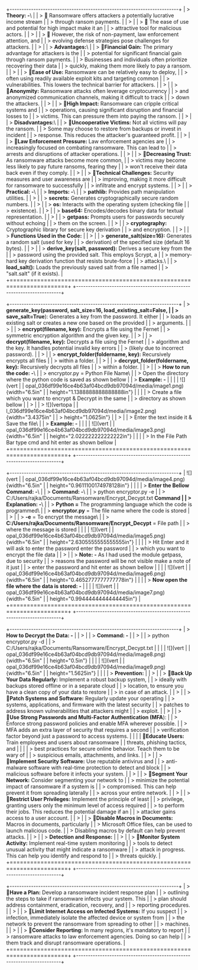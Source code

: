 +-----------------------------------------------------------------------+
| > **Theory: -**\                                                      |
| >  Ransomware offers attackers a potentially lucrative income stream |
| > through ransom payments.                                            |
| >                                                                     |
| >  The ease of use and potential for high impact make it an          |
| > attractive tool for malicious actors.                               |
| >                                                                     |
| >  However, the risk of non-payment, law enforcement attention, and  |
| > evolving defense strategies pose challenges for attackers.          |
| >                                                                     |
| > **Advantages:**\                                                    |
| > **Financial Gain:** The primary advantage for attackers is the     |
| > potential for significant financial gain through ransom payments.   |
| > Businesses and individuals often prioritize recovering their data   |
| > quickly, making them more likely to pay a ransom.                   |
| >                                                                     |
| > **Ease of Use:** Ransomware can be relatively easy to deploy,      |
| > often using readily available exploit kits and targeting common     |
| > vulnerabilities. This lowers the technical barrier for attackers.   |
| >                                                                     |
| > **Anonymity:** Ransomware attacks often leverage cryptocurrency    |
| > and anonymized communication channels, making it difficult to track |
| > down the attackers.                                                 |
| >                                                                     |
| > **High Impact:** Ransomware can cripple critical systems and       |
| > operations, causing significant disruption and financial losses to  |
| > victims. This can pressure them into paying the ransom.             |
| >                                                                     |
| > **Disadvantages:**\                                                 |
| > **Uncooperative Victims:** Not all victims will pay the ransom.    |
| > Some may choose to restore from backups or invest in incident       |
| > response. This reduces the attacker\'s guaranteed profit.           |
| >                                                                     |
| > **Law Enforcement Pressure:** Law enforcement agencies are         |
| > increasingly focused on combating ransomware. This can lead to      |
| > arrests and disruptions of attacker operations.                     |
| >                                                                     |
| > **Decreasing Trust:** As ransomware attacks become more common,    |
| > victims may become less likely to pay future ransoms, fearing they  |
| > won\'t receive their data back even if they comply.                 |
| >                                                                     |
| > **Technical Challenges:** Security measures and user awareness are |
| > improving, making it more difficult for ransomware to successfully  |
| > infiltrate and encrypt systems.                                     |
| >                                                                     |
| > **Practical: -**\                                                   |
| > **Imports: -**\                                                     |
| > **pathlib:** Provides path manipulation utilities.                  |
| >                                                                     |
| > **secrets:** Generates cryptographically secure random numbers.     |
| >                                                                     |
| > **os:** Interacts with the operating system (checking file          |
| > existence).                                                         |
| >                                                                     |
| > **base64:** Encodes/decodes binary data for textual representation. |
| >                                                                     |
| > **getpass:** Prompts users for passwords securely without echoing   |
| > them on the screen.                                                 |
| >                                                                     |
| > **cryptography:** Cryptographic library for secure key derivation   |
| > and encryption.                                                     |
| >                                                                     |
| > **Functions Used in the Code:**                                     |
| >                                                                     |
| > **generate_salt(size=16):** Generates a random salt (used for key   |
| > derivation) of the specified size (default 16 bytes).               |
| >                                                                     |
| > **derive_key(salt, password):** Derives a secure key from the       |
| > password using the provided salt. This employs Scrypt, a            |
| > memory-hard key derivation function that resists brute-force        |
| > attacks.\                                                           |
| > **load_salt():** Loads the previously saved salt from a file named  |
| > \"salt.salt\" (if it exists).                                       |
+=======================================================================+
+-----------------------------------------------------------------------+

+-----------------------------------------------------------------------+
| > **generate_key(password, salt_size=16, load_existing_salt=False,    |
| > save_salt=True**): Generates a key from the password. It either     |
| > loads an existing salt or creates a new one based on the provided   |
| > arguments.                                                          |
| >                                                                     |
| > **encrypt(filename, key):** Encrypts a file using the Fernet        |
| > symmetric encryption algorithm and the given key.                   |
| >                                                                     |
| > **decrypt(filename, key):** Decrypts a file using the Fernet        |
| > algorithm and the key. It handles potential invalid key errors      |
| > (likely due to incorrect password).                                 |
| >                                                                     |
| > **encrypt_folder(foldername, key):** Recursively encrypts all files |
| > within a folder.                                                    |
| >                                                                     |
| > **decrypt_folder(foldername, key):** Recursively decrypts all files |
| > within a folder.                                                    |
| >                                                                     |
| > **How to run the code: -**\                                         |
| > encryptor.py = Python File Name\                                    |
| > Open the directory where the python code is saved as shown bellow   |
| > **Example: -**                                                      |
|                                                                       |
| ![](vert                                                              |
| opal_036df99e16ce4b63af04bcd9db97094d/media/image1.png){width="6.5in" |
| height="1.1388888888888888in"}                                        |
|                                                                       |
| > Create a file which you want to encrypt & Decrypt in the same       |
| > directory as shown bellow                                           |
| >                                                                     |
| > ![](vertopa                                                         |
| l_036df99e16ce4b63af04bcd9db97094d/media/image2.png){width="3.4375in" |
| > height="1.0625in"}                                                  |
| >                                                                     |
| > Enter the text inside it & Save the file\                           |
| > **Example: -**                                                      |
|                                                                       |
| ![](vert                                                              |
| opal_036df99e16ce4b63af04bcd9db97094d/media/image3.png){width="6.5in" |
| height="2.022222222222222in"}                                         |
|                                                                       |
| > In the File Path Bar type cmd and hit enter as shown bellow         |
+=======================================================================+
+-----------------------------------------------------------------------+

+-----------------------------------------------------------------------+
| ![](vert                                                              |
| opal_036df99e16ce4b63af04bcd9db97094d/media/image4.png){width="6.5in" |
| height="0.9611100174978128in"}                                        |
|                                                                       |
| > **Enter the Bellow Command: -**\                                    |
| > **Command: -**\                                                     |
| > python encryptor.py -e                                              |
| > C:/Users/rajka/Documents/Ransomware/Encrypt_Decypt.txt **Command    |
| > Explanation: -**\                                                   |
| > **Python =** The programming language which the code is programmed\ |
| > **encryptor.py** = The file name where the code is stored           |
| >                                                                     |
| > **-e** = To encrypt the message\                                    |
| > **C:/Users/rajka/Documents/Ransomware/Encrypt_Decypt** = File path  |
| > where the message is stored                                         |
|                                                                       |
| ![](vert                                                              |
| opal_036df99e16ce4b63af04bcd9db97094d/media/image5.png){width="6.5in" |
| height="2.6305555555555555in"}                                        |
|                                                                       |
| > Hit Enter and it will ask to enter the password enter the password  |
| > which you want to encrypt the file data                             |
| >                                                                     |
| > **Note: -** As I had used the module getpass, due to security       |
| > reasons the password will be not visible make a note of it just     |
| > enter the password and hit enter as shown bellow                    |
|                                                                       |
| ![](vert                                                              |
| opal_036df99e16ce4b63af04bcd9db97094d/media/image6.png){width="6.5in" |
| height="0.4652777777777778in"}                                        |
|                                                                       |
| > **Now open the file where the data is stored: -**                   |
|                                                                       |
| ![](vert                                                              |
| opal_036df99e16ce4b63af04bcd9db97094d/media/image7.png){width="6.5in" |
| height="0.9944444444444445in"}                                        |
+=======================================================================+
+-----------------------------------------------------------------------+

+-----------------------------------------------------------------------+
| > **How to Decrypt the Data: -**                                      |
| >                                                                     |
| > **Command: -**                                                      |
| >                                                                     |
| > python encryptor.py -d                                              |
| > C:/Users/rajka/Documents/Ransomware/Encrypt_Decypt.txt              |
|                                                                       |
| ![](vert                                                              |
| opal_036df99e16ce4b63af04bcd9db97094d/media/image8.png){width="6.5in" |
| height="0.5in"}                                                       |
|                                                                       |
| ![](vert                                                              |
| opal_036df99e16ce4b63af04bcd9db97094d/media/image9.png){width="6.5in" |
| height="1.5625in"}                                                    |
|                                                                       |
| > **Prevention:**                                                     |
| >                                                                     |
| > **Back Up Your Data Regularly:** Implement a robust backup system, |
| > ideally with backups stored offline or in a separate cloud          |
| > location, to ensure you have a clean copy of your data to restore   |
| > in case of an attack.                                               |
| >                                                                     |
| > **Patch Systems and Software:** Regularly update your operating    |
| > systems, applications, and firmware with the latest security        |
| > patches to address known vulnerabilities that attackers might       |
| > exploit.                                                            |
| >                                                                     |
| > **Use Strong Passwords and Multi-Factor Authentication (MFA**):    |
| > Enforce strong password policies and enable MFA wherever possible.  |
| > MFA adds an extra layer of security that requires a second          |
| > verification factor beyond just a password to access systems.       |
|                                                                       |
| **Educate Users:** Train employees and users about ransomware        |
| threats, phishing tactics, and                                        |
|                                                                       |
| > best practices for secure online behavior. Teach them to be wary of |
| > suspicious emails, attachments, and links.                          |
| >                                                                     |
| > **Implement Security Software:** Use reputable antivirus and       |
| > anti-malware software with real-time protection to detect and block |
| > malicious software before it infects your system.                   |
| >                                                                     |
| > **Segment Your Network:** Consider segmenting your network to      |
| > minimize the potential impact of ransomware if a system is          |
| > compromised. This can help prevent it from spreading laterally      |
| > across your entire network.                                         |
| >                                                                     |
| > **Restrict User Privileges:** Implement the principle of least     |
| > privilege, granting users only the minimum level of access required |
| > to perform their jobs. This reduces the potential damage if an      |
| > attacker gains access to a user account.                            |
| >                                                                     |
| > **Disable Macros in Documents:** Macros in documents, particularly |
| > Microsoft Office files, can be used to launch malicious code.       |
| > Disabling macros by default can help prevent attacks.               |
| >                                                                     |
| > **Detection and Response:**                                         |
| >                                                                     |
| > **Monitor System Activity:** Implement real-time system monitoring |
| > tools to detect unusual activity that might indicate a ransomware   |
| > attack in progress. This can help you identify and respond to       |
| > threats quickly.                                                    |
+=======================================================================+
+-----------------------------------------------------------------------+

+-----------------------------------------------------------------------+
| > **Have a Plan:** Develop a ransomware incident response plan       |
| > outlining the steps to take if ransomware infects your system. This |
| > plan should address containment, eradication, recovery, and         |
| > reporting procedures.                                               |
| >                                                                     |
| > **Limit Internet Access on Infected Systems:** If you suspect      |
| > infection, immediately isolate the affected device or system from   |
| > the network to prevent the ransomware from spreading to other       |
| > machines.                                                           |
| >                                                                     |
| > **Consider Reporting:** In many regions, it\'s mandatory to report |
| > ransomware attacks to law enforcement agencies. Doing so can help   |
| > them track and disrupt ransomware operations.                       |
+=======================================================================+
+-----------------------------------------------------------------------+
